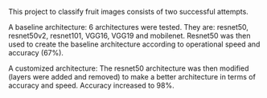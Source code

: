This project to classify fruit images consists of two successful attempts.

A baseline architecture: 6 architectures were tested. They are: resnet50, resnet50v2, resnet101, VGG16, VGG19 and mobilenet.
Resnet50 was then used to create the baseline architecture according to operational speed and accuracy (67%).

A customized architecture: The resnet50 architecture was then modified (layers were added and removed) to make a better architecture in terms of accuracy and speed. Accuracy increased to 98%.
